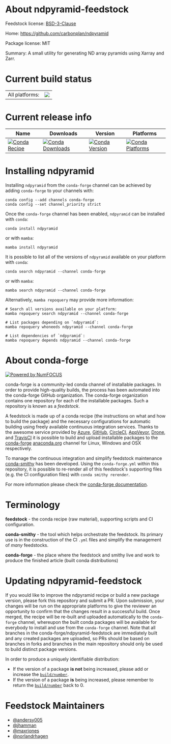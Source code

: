 About ndpyramid-feedstock
=========================

Feedstock license: [BSD-3-Clause](https://github.com/conda-forge/ndpyramid-feedstock/blob/main/LICENSE.txt)

Home: https://github.com/carbonplan/ndpyramid

Package license: MIT

Summary: A small utility for generating ND array pyramids using Xarray and Zarr.

Current build status
====================


<table><tr><td>All platforms:</td>
    <td>
      <a href="https://dev.azure.com/conda-forge/feedstock-builds/_build/latest?definitionId=15863&branchName=main">
        <img src="https://dev.azure.com/conda-forge/feedstock-builds/_apis/build/status/ndpyramid-feedstock?branchName=main">
      </a>
    </td>
  </tr>
</table>

Current release info
====================

| Name | Downloads | Version | Platforms |
| --- | --- | --- | --- |
| [![Conda Recipe](https://img.shields.io/badge/recipe-ndpyramid-green.svg)](https://anaconda.org/conda-forge/ndpyramid) | [![Conda Downloads](https://img.shields.io/conda/dn/conda-forge/ndpyramid.svg)](https://anaconda.org/conda-forge/ndpyramid) | [![Conda Version](https://img.shields.io/conda/vn/conda-forge/ndpyramid.svg)](https://anaconda.org/conda-forge/ndpyramid) | [![Conda Platforms](https://img.shields.io/conda/pn/conda-forge/ndpyramid.svg)](https://anaconda.org/conda-forge/ndpyramid) |

Installing ndpyramid
====================

Installing `ndpyramid` from the `conda-forge` channel can be achieved by adding `conda-forge` to your channels with:

```
conda config --add channels conda-forge
conda config --set channel_priority strict
```

Once the `conda-forge` channel has been enabled, `ndpyramid` can be installed with `conda`:

```
conda install ndpyramid
```

or with `mamba`:

```
mamba install ndpyramid
```

It is possible to list all of the versions of `ndpyramid` available on your platform with `conda`:

```
conda search ndpyramid --channel conda-forge
```

or with `mamba`:

```
mamba search ndpyramid --channel conda-forge
```

Alternatively, `mamba repoquery` may provide more information:

```
# Search all versions available on your platform:
mamba repoquery search ndpyramid --channel conda-forge

# List packages depending on `ndpyramid`:
mamba repoquery whoneeds ndpyramid --channel conda-forge

# List dependencies of `ndpyramid`:
mamba repoquery depends ndpyramid --channel conda-forge
```


About conda-forge
=================

[![Powered by
NumFOCUS](https://img.shields.io/badge/powered%20by-NumFOCUS-orange.svg?style=flat&colorA=E1523D&colorB=007D8A)](https://numfocus.org)

conda-forge is a community-led conda channel of installable packages.
In order to provide high-quality builds, the process has been automated into the
conda-forge GitHub organization. The conda-forge organization contains one repository
for each of the installable packages. Such a repository is known as a *feedstock*.

A feedstock is made up of a conda recipe (the instructions on what and how to build
the package) and the necessary configurations for automatic building using freely
available continuous integration services. Thanks to the awesome service provided by
[Azure](https://azure.microsoft.com/en-us/services/devops/), [GitHub](https://github.com/),
[CircleCI](https://circleci.com/), [AppVeyor](https://www.appveyor.com/),
[Drone](https://cloud.drone.io/welcome), and [TravisCI](https://travis-ci.com/)
it is possible to build and upload installable packages to the
[conda-forge](https://anaconda.org/conda-forge) [anaconda.org](https://anaconda.org/)
channel for Linux, Windows and OSX respectively.

To manage the continuous integration and simplify feedstock maintenance
[conda-smithy](https://github.com/conda-forge/conda-smithy) has been developed.
Using the ``conda-forge.yml`` within this repository, it is possible to re-render all of
this feedstock's supporting files (e.g. the CI configuration files) with ``conda smithy rerender``.

For more information please check the [conda-forge documentation](https://conda-forge.org/docs/).

Terminology
===========

**feedstock** - the conda recipe (raw material), supporting scripts and CI configuration.

**conda-smithy** - the tool which helps orchestrate the feedstock.
                   Its primary use is in the construction of the CI ``.yml`` files
                   and simplify the management of *many* feedstocks.

**conda-forge** - the place where the feedstock and smithy live and work to
                  produce the finished article (built conda distributions)


Updating ndpyramid-feedstock
============================

If you would like to improve the ndpyramid recipe or build a new
package version, please fork this repository and submit a PR. Upon submission,
your changes will be run on the appropriate platforms to give the reviewer an
opportunity to confirm that the changes result in a successful build. Once
merged, the recipe will be re-built and uploaded automatically to the
`conda-forge` channel, whereupon the built conda packages will be available for
everybody to install and use from the `conda-forge` channel.
Note that all branches in the conda-forge/ndpyramid-feedstock are
immediately built and any created packages are uploaded, so PRs should be based
on branches in forks and branches in the main repository should only be used to
build distinct package versions.

In order to produce a uniquely identifiable distribution:
 * If the version of a package **is not** being increased, please add or increase
   the [``build/number``](https://docs.conda.io/projects/conda-build/en/latest/resources/define-metadata.html#build-number-and-string).
 * If the version of a package **is** being increased, please remember to return
   the [``build/number``](https://docs.conda.io/projects/conda-build/en/latest/resources/define-metadata.html#build-number-and-string)
   back to 0.

Feedstock Maintainers
=====================

* [@andersy005](https://github.com/andersy005/)
* [@jhamman](https://github.com/jhamman/)
* [@maxrjones](https://github.com/maxrjones/)
* [@norlandrhagen](https://github.com/norlandrhagen/)

